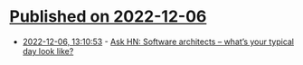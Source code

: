 # [Published on 2022-12-06](index.md)

* [2022-12-06, 13:10:53](https://news.ycombinator.com/item?id=33879083) - [Ask HN: Software architects – what’s your typical day look like?](https://news.ycombinator.com/item?id=33879083)
